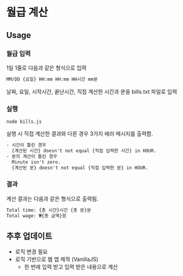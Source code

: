# 월급 계산

## Usage

### 월급 입력

1일 1줄로 다음과 같은 형식으로 입력

```txt
MM/DD {요일} HH:mm HH:mm HH시간 mm분
```

날짜, 요일, 시작시간, 끝난시간, 직접 계산한 시간과 분을 bills.txt 파일로 입력

### 실행

```shell
node bills.js
```

실행 시 직접 계산한 결과와 다른 경우 3가지 에러 메시지를 출력함.

```txt
- 시간이 틀린 경우
  {계산된 시간} doesn't not equal {직접 입력한 시간} in HOUR.
- 분의 계산이 틀린 경우
  Minute isn't zero.
  {계산된 분} doesn't not equal {직접 입력한 분} in HOUR.
```

### 결과

계산 결과는 다음과 같은 형식으로 출력됨.

```txt
Total time: {총 시간}시간 {총 분}분
Total wage: ₩{총 금액}원
```

## 추후 업데이트

- 로직 변경 필요
- 로직 기반으로 웹 앱 제작 (VanillaJS)
  - 한 번에 입력 받고 입력 받은 내용으로 계산
